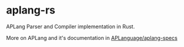 # aplang-rs
APLang Parser and Compiler implementation in Rust.

More on APLang and it's documentation in [APLanguage/aplang-specs](https://github.com/APLanguage/aplang-specs/blob/master/README.md)
